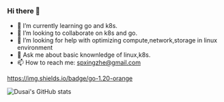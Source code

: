 ### Hi there 👋

- 🌱 I’m currently learning go and k8s.
- 👯 I’m looking to collaborate on k8s and go.
- 🤔 I’m looking for help with optimizing compute,network,storage in linux environment
- 💬 Ask me about basic knownledge of linux,k8s.
- 📫 How to reach me: spxingzhe@gmail.com

https://img.shields.io/badge/go-1.20-orange

![Dusai's GitHub stats](https://github-readme-stats.vercel.app/api?username=ssxingzhe)

<!--START_SECTION:ssxingzhe-->

<!--END_SECTION:ssxingzhe-->
